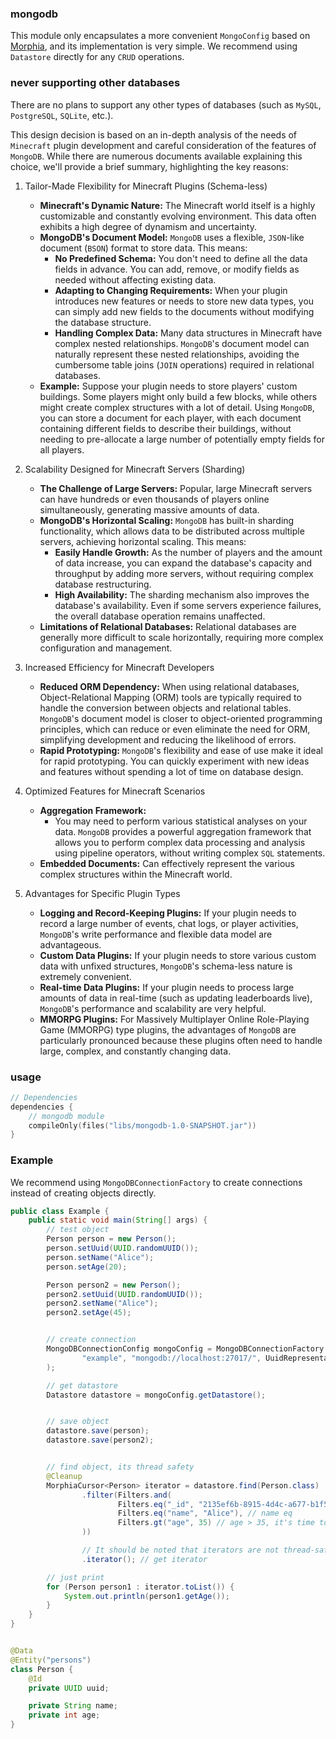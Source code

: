 ### mongodb

This module only encapsulates a more convenient `MongoConfig` based
on [Morphia](https://morphia.dev/landing/index.html),
and its implementation is very simple. We recommend using `Datastore` directly for any `CRUD` operations.

### never supporting other databases

There are no plans to support any other types of databases (such as `MySQL`, `PostgreSQL`, `SQLite`, etc.).

This design decision is based on an in-depth analysis of the needs of `Minecraft` plugin development and careful
consideration of the features of `MongoDB`. While there are numerous documents available explaining this choice, we'll
provide a brief summary, highlighting the key reasons:

1. Tailor-Made Flexibility for Minecraft Plugins (Schema-less)

    * **Minecraft's Dynamic Nature:** The Minecraft world itself is a highly customizable and constantly evolving
      environment. This data often exhibits a high degree of dynamism and uncertainty.
    * **MongoDB's Document Model:** `MongoDB` uses a flexible, `JSON`-like document (`BSON`) format to store data. This
      means:
        * **No Predefined Schema:** You don't need to define all the data fields in advance. You can add, remove, or
          modify fields as needed without affecting existing data.
        * **Adapting to Changing Requirements:** When your plugin introduces new features or needs to store new data
          types, you can simply add new fields to the documents without modifying the database structure.
        * **Handling Complex Data:** Many data structures in Minecraft have complex nested relationships. `MongoDB`'s
          document model can naturally represent these nested relationships, avoiding the cumbersome table joins (`JOIN`
          operations) required in relational databases.
    * **Example:** Suppose your plugin needs to store players' custom buildings. Some players might only build a few
      blocks, while others might create complex structures with a lot of detail. Using `MongoDB`, you can store a
      document for each player, with each document containing different fields to describe their buildings, without
      needing to pre-allocate a large number of potentially empty fields for all players.

2. Scalability Designed for Minecraft Servers (Sharding)

    * **The Challenge of Large Servers:** Popular, large Minecraft servers can have hundreds or even thousands of
      players online simultaneously, generating massive amounts of data.
    * **MongoDB's Horizontal Scaling:** `MongoDB` has built-in sharding functionality, which allows data to be
      distributed across multiple servers, achieving horizontal scaling. This means:
        * **Easily Handle Growth:** As the number of players and the amount of data increase, you can expand the
          database's capacity and throughput by adding more servers, without requiring complex database restructuring.
        * **High Availability:** The sharding mechanism also improves the database's availability. Even if some servers
          experience failures, the overall database operation remains unaffected.
    * **Limitations of Relational Databases:** Relational databases are generally more difficult to scale horizontally,
      requiring more complex configuration and management.

3. Increased Efficiency for Minecraft Developers

    * **Reduced ORM Dependency:** When using relational databases, Object-Relational Mapping (ORM) tools are typically
      required to handle the conversion between objects and relational tables.  `MongoDB`'s document model is closer to
      object-oriented programming principles, which can reduce or even eliminate the need for ORM, simplifying
      development and reducing the likelihood of errors.
    * **Rapid Prototyping:** `MongoDB`'s flexibility and ease of use make it ideal for rapid prototyping. You can
      quickly experiment with new ideas and features without spending a lot of time on database design.

4. Optimized Features for Minecraft Scenarios

    * **Aggregation Framework:**
        * You may need to perform various statistical analyses on your data.  `MongoDB` provides a powerful aggregation
          framework that allows you to perform complex data processing and analysis using pipeline operators, without
          writing complex `SQL` statements.
    * **Embedded Documents:**  Can effectively represent the various complex structures within the Minecraft world.

5. Advantages for Specific Plugin Types

    * **Logging and Record-Keeping Plugins:** If your plugin needs to record a large number of events, chat logs, or
      player activities, `MongoDB`'s write performance and flexible data model are advantageous.
    * **Custom Data Plugins:** If your plugin needs to store various custom data with unfixed structures, `MongoDB`'s
      schema-less nature is extremely convenient.
    * **Real-time Data Plugins:** If your plugin needs to process large amounts of data in real-time (such as updating
      leaderboards live), `MongoDB`'s performance and scalability are very helpful.
    * **MMORPG Plugins:** For Massively Multiplayer Online Role-Playing Game (MMORPG) type plugins, the advantages of
      `MongoDB` are particularly pronounced because these plugins often need to handle large, complex, and constantly
      changing data.

### usage

```kotlin
// Dependencies
dependencies {
    // mongodb module
    compileOnly(files("libs/mongodb-1.0-SNAPSHOT.jar"))
}
```

### Example

We recommend using `MongoDBConnectionFactory` to create connections instead of creating objects directly.

```java
public class Example {
    public static void main(String[] args) {
        // test object
        Person person = new Person();
        person.setUuid(UUID.randomUUID());
        person.setName("Alice");
        person.setAge(20);

        Person person2 = new Person();
        person2.setUuid(UUID.randomUUID());
        person2.setName("Alice");
        person2.setAge(45);


        // create connection
        MongoDBConnectionConfig mongoConfig = MongoDBConnectionFactory.create(
                "example", "mongodb://localhost:27017/", UuidRepresentation.STANDARD
        );

        // get datastore
        Datastore datastore = mongoConfig.getDatastore();


        // save object
        datastore.save(person);
        datastore.save(person2);


        // find object, its thread safety
        @Cleanup
        MorphiaCursor<Person> iterator = datastore.find(Person.class)
                .filter(Filters.and(
                        Filters.eq("_id", "2135ef6b-8915-4d4c-a677-b1f5482ed2aa"), // _id eq
                        Filters.eq("name", "Alice"), // name eq
                        Filters.gt("age", 35) // age > 35, it's time to lay off employees lol
                ))

                // It should be noted that iterators are not thread-safe
                .iterator(); // get iterator

        // just print
        for (Person person1 : iterator.toList()) {
            System.out.println(person1.getAge());
        }
    }
}


@Data
@Entity("persons")
class Person {
    @Id
    private UUID uuid;

    private String name;
    private int age;
}
```